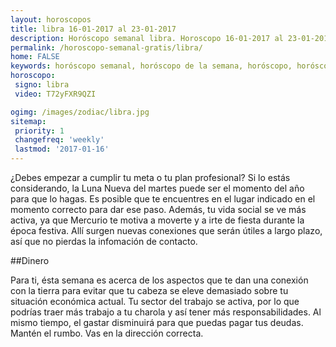 ```yaml
---
layout: horoscopos
title: libra 16-01-2017 al 23-01-2017 
description: Horóscopo semanal libra. Horoscopo 16-01-2017 al 23-01-2017. Horoscopos univision gratis
permalink: /horoscopo-semanal-gratis/libra/
home: FALSE
keywords: horóscopo semanal, horóscopo de la semana, horóscopo, horóscopo gratis,horóscopos, horóscopo esperanza gracia, horoscopos libra la semana, horóscopos gratis, Tarot, Astrologia, Zodíaco, libra, horoscopo gratis
horoscopo:
 signo: libra
 video: T72yFXR9QZI

ogimg: /images/zodiac/libra.jpg
sitemap:
 priority: 1
 changefreq: 'weekly'
 lastmod: '2017-01-16'
---
```



¿Debes empezar a cumplir tu meta o tu plan profesional? Si lo estás considerando, la Luna Nueva del martes puede ser el momento del año para que lo hagas. Es posible que te encuentres en el lugar indicado en el momento correcto para dar ese paso. Además, tu vida social se ve más activa, ya que Mercurio te motiva a moverte y a irte de fiesta durante la época festiva. Allí surgen nuevas conexiones que serán útiles a largo plazo, así que no pierdas la infomación de contacto.    

##Dinero

Para ti, ésta semana es acerca de los aspectos que te dan una conexión con la tierra para evitar que tu cabeza se eleve demasiado sobre tu situación económica actual. Tu sector del trabajo se activa, por lo que podrías traer más trabajo a tu charola y así tener más responsabilidades. Al mismo tiempo, el gastar disminuirá  para que puedas pagar tus deudas. Mantén el rumbo. Vas en la dirección correcta.